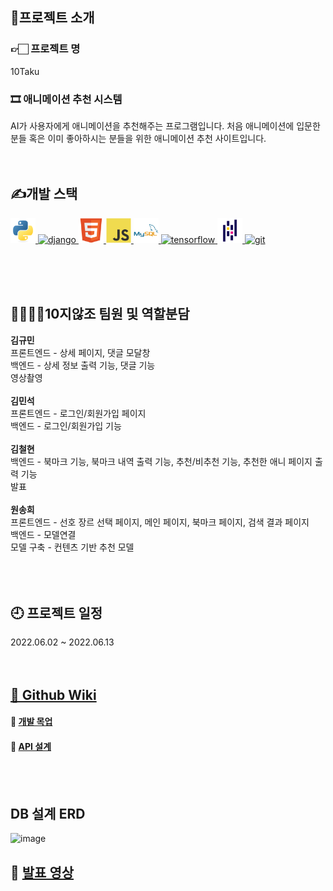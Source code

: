 
<!-- ABOUT THE PROJECT -->
## 🎇프로젝트 소개 
### 👉🏻 프로젝트 명 
10Taku  
### 🎞 애니메이션 추천 시스템
AI가 사용자에게 애니메이션을 추천해주는 프로그램입니다.
처음 애니메이션에 입문한 분들 혹은 이미 좋아하시는 분들을 위한 애니메이션 추천 사이트입니다.
<br><br><br>  



## ✍개발 스택
<p align="left"> 
    <a href="https://www.python.org" target="_blank" rel="noreferrer"> 
        <img src="https://raw.githubusercontent.com/devicons/devicon/master/icons/python/python-original.svg" alt="python" width="40" height="40"/> 
    </a> 
    <a href="https://www.djangoproject.com/" target="_blank" rel="noreferrer"> 
        <img src="https://images.velog.io/images/holawan/post/a6998da8-f1f8-4256-94cc-fcb77b2f08b7/django.png" alt="django" width="40" height="40"/> 
    </a> 
    <a href="https://html.spec.whatwg.org/" target="_blank" rel="noreferrer"> 
        <img src="https://raw.githubusercontent.com/devicons/devicon/master/icons/html5/html5-original.svg" alt="html" width="40" height="40"/> 
    </a> 
    <a href="https://developer.mozilla.org/en-US/docs/Web/JavaScript" target="_blank" rel="noreferrer"> 
        <img src="https://raw.githubusercontent.com/devicons/devicon/master/icons/javascript/javascript-original.svg" alt="javascript" width="40" height="40"/> 
    </a>
    <a href="https://www.mysql.com/" target="_blank" rel="noreferrer"> 
        <img src="https://raw.githubusercontent.com/devicons/devicon/master/icons/mysql/mysql-original-wordmark.svg" alt="mysql" width="40" height="40"/> 
    </a> 
    <a href="https://www.tensorflow.org" target="_blank" rel="noreferrer"> 
        <img src="https://www.vectorlogo.zone/logos/tensorflow/tensorflow-icon.svg" alt="tensorflow" width="40" height="40"/> 
    </a> 
    <a href="https://pandas.pydata.org/" target="_blank" rel="noreferrer"> 
        <img src="https://raw.githubusercontent.com/devicons/devicon/2ae2a900d2f041da66e950e4d48052658d850630/icons/pandas/pandas-original.svg" alt="pandas" width="40" height="40"/> 
    </a> 
    <a href="https://git-scm.com/" target="_blank" rel="noreferrer"> 
        <img src="https://www.vectorlogo.zone/logos/git-scm/git-scm-icon.svg" alt="git" width="40" height="40"/> 
    </a>
</p>
<br><br><br>




## 🤦🏻‍♂️🤦10지않조 팀원 및 역할분담
<b>김규민</b><br>프론트엔드 - 상세 페이지, 댓글 모달창<br> 백엔드 - 상세 정보 출력 기능, 댓글 기능<br> 영상촬영<br><br>
<b>김민석</b><br>프론트엔드 - 로그인/회원가입 페이지<br> 백엔드 - 로그인/회원가입 기능<br><br>
<b>김철현</b><br>백엔드 - 북마크 기능, 북마크 내역 출력 기능, 추천/비추천 기능, 추천한 애니 페이지 출력 기능<br> 발표<br><br>
<b>원송희</b><br>프론트엔드 - 선호 장르 선택 페이지, 메인 페이지, 북마크 페이지, 검색 결과 페이지 <br>백엔드 - 모델연결 <br>모델 구축 - 컨텐츠 기반 추천 모델<br>
<br><br><br>

## 🕘 프로젝트 일정
2022.06.02 ~ 2022.06.13
<br><br><br>


## <a href="https://github.com/NotEasyTeam/Animation-Recommendation/wiki">📂 Github Wiki</a>
#### 🔨 <a href="https://docs.google.com/presentation/d/1j6QE8TeJI6S9dn34Lf-_TeOoBDofJvkdfaHV4W7TQeo/edit?usp=sharing">개발 목업</a>
#### 📕 <a href="https://docs.google.com/spreadsheets/d/1U5XLYUx1arjF-M-XEOD9d2E0mnQH_5hT8s7q26umw2g/edit?usp=sharing">API 설계</a>
<br><br>
## DB 설계 ERD  
![image](https://user-images.githubusercontent.com/44194990/171596605-422ef533-58ad-4389-a031-0e08d4e83762.png)

## 📢 <a href="https://www.youtube.com">발표 영상</a>


